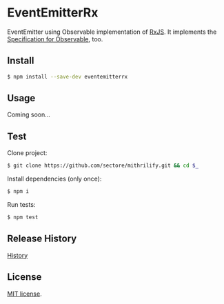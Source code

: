 # EventEmitterRx

EventEmitter using Observable implementation of [RxJS](https://github.com/Reactive-Extensions/RxJS). It implements the [Specification for Observable](https://github.com/jhusain/observable-spec), too.

## Install

```bash
$ npm install --save-dev eventemitterrx
```

## Usage

Coming soon...


## Test

Clone project:

```bash
$ git clone https://github.com/sectore/mithrilify.git && cd $_
```

Install dependencies (only once):

```bash
$ npm i
```

Run tests:

```bash
$ npm test
```

## Release History

[History](./HISTORY.md)


## License

[MIT license](./LICENSE.md).
